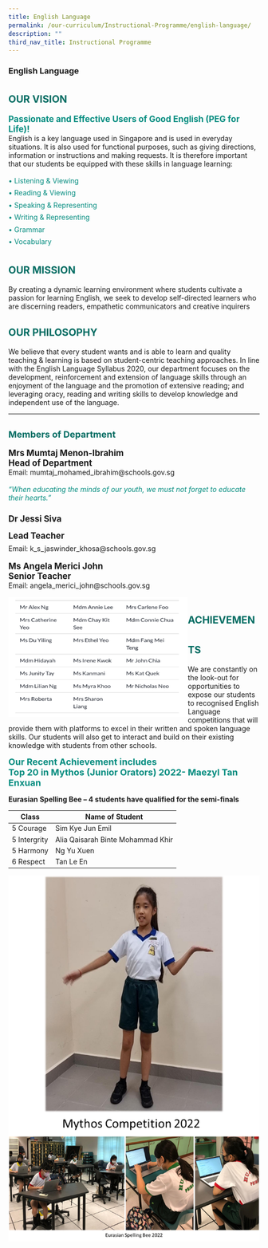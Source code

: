 ```yaml
---
title: English Language
permalink: /our-curriculum/Instructional-Programme/english-language/
description: ""
third_nav_title: Instructional Programme
---
```

### **English Language**

<b style="color:#016C62; font-size:20px; line-height: 3;">OUR VISION</b><br>
<b style="color:#038C7F; font-size:17px; ">Passionate and Effective Users of Good English (PEG for Life)!</b><br>
English is a key language used in Singapore and is used in everyday situations. It is also used for functional purposes, such as giving directions, information or instructions and making requests. It is therefore important that our students be equipped with these skills in language learning: 

<p style="color:#038C7F; line-height: 1.75;">
•	Listening & Viewing <br>
•	Reading & Viewing<br>
•	Speaking & Representing<br>
•	Writing & Representing<br>
•	Grammar<br>
•	Vocabulary<br>

<b style="color:#016C62; font-size:20px; line-height: 3;">OUR MISSION</b><br>
By creating a dynamic learning environment where students cultivate a passion for learning English, we seek to develop self-directed learners who are discerning readers, empathetic communicators and creative inquirers<br>

<b style="color:#016C62; font-size:20px; line-height: 3;">OUR PHILOSOPHY</b><br>
We believe that every student wants and is able to learn and quality teaching & learning is based on student-centric teaching approaches. In line with the English Language Syllabus 2020, our department focuses on the development, reinforcement and extension of language skills through an enjoyment of the language and the promotion of extensive reading; and leveraging oracy, reading and writing skills to develop knowledge and independent use of the language.
<hr>
<b style="color:#016C62; font-size:18px; line-height: 3;">Members of Department</b><br>
<b style="font-size:17px;">Mrs Mumtaj Menon-Ibrahim<br>Head of Department</b><br>
Email: mumtaj_mohamed_ibrahim@schools.gov.sg<br><br>
<i style="color:#038C7F;">“When educating the minds of our youth, we must not forget to educate their hearts.”</i><br><br>
<b style="font-size:17px; line-height:2;">Dr Jessi Siva<br>Lead Teacher</b><br>
Email: k_s_jaswinder_khosa@schools.gov.sg<br><br>
<b style="font-size:17px;">Ms Angela Merici John<br>Senior Teacher</b><br>
Email: angela_merici_john@schools.gov.sg

<img src="/images/English.png" alt="english" style="float:left;width:360px;height:240px;margin-top:15px;">

<br><b style="color:#016C62; font-size:20px; line-height: 3;">ACHIEVEMENTS</b><br>
We are constantly on the look-out for opportunities to expose our students to recognised English Language competitions that will provide them with platforms to excel in their written and spoken language skills. Our students will also get to interact and build on their existing knowledge with students from other schools.

<b style="color:#038C7F; font-size:18px; ">Our Recent Achievement includes <br>
Top 20 in Mythos (Junior Orators) 2022- Maezyl Tan Enxuan</b>

	
**Eurasian Spelling Bee – 4 students have qualified for the semi-finals**

| Class | Name of Student |
| -------- | -------- | 
| 5 Courage     | Sim Kye Jun Emil     |
| 5 Intergrity | Alia Qaisarah Binte Mohammad Khir |
| 5 Harmony | Ng Yu Xuen |
|6 Respect | Tan Le En |

![](/images/english.png)